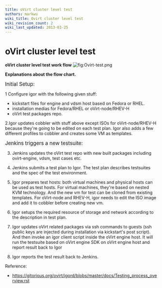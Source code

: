```yaml
---
title: oVirt cluster level test
authors: markwu
wiki_title: Ovirt cluster level test
wiki_revision_count: 2
wiki_last_updated: 2013-03-25
---
```


# oVirt cluster level test

**oVirt cluster level test work flow** ![](Ovirt-test.png "fig:Ovirt-test.png")

**Explanations about the flow chart.**

<big>Initial Setup:</big>

1 Configure igor with the following given stuff:

*   kickstart files for engine and vdsm host based on Fedora or RHEL.
*   installation medias for Fedora/RHEL or oVirt-node/RHEV-H
*   oVirt test packages repo.

2.Igor updates cobbler with stuff above except ISOs for oVirt-node/RHEV-H because they're going to be edited on each test plan. Igor also adds a few different profiles to cobbler and creates some VM as templates.

<big>Jenkins triggers a new testsuite:</big>

3. Jenkins updates the oVirt test repo with new built packages including ovirt-engine, vdsm, test cases etc.

4. Jenkins submits a test plan to Igor. The test plan describes testsuites and the spec of the test environment.

5. Igor prepares test hosts: both virtual machines and physical hosts can be used as test hosts. For virtual machines, they're based on nested KVM technology. And the new vm for test can be cloned from existing templates. For oVirt-node and RHEV-H, igor needs to edit the ISO image and add it to cobbler before creating new vm.

6. Igor setups the required resource of storage and network according to the description in test plan.

7. Igor updates oVirt related packages via ssh commands to guests (ssh public keys are injected during installation via kickstart's post script). And then invoke an igor client script inside the oVirt engine host. It will run the testsuite based on oVirt engine SDK on oVirt engine host and report result back to Igor

8. Igor reports the test result back to Jenkins.

Reference:

*   <https://gitorious.org/ovirt/igord/blobs/master/docs/Testing_process_overview.rst>
